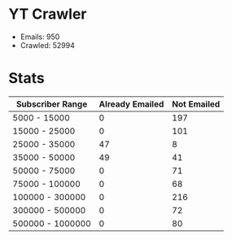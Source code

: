 # YT Crawler
- Emails: 950
- Crawled: 52994

# Stats
| Subscriber Range  | Already Emailed | Not Emailed |
|-------|-------|-------|
| 5000 - 15000 | 0 | 197 |
| 15000 - 25000 | 0 | 101 |
| 25000 - 35000 | 47 | 8 |
| 35000 - 50000 | 49 | 41 |
| 50000 - 75000 | 0 | 71 |
| 75000 - 100000 | 0 | 68 |
| 100000 - 300000 | 0 | 216 |
| 300000 - 500000 | 0 | 72 |
| 500000 - 1000000 | 0 | 80 |
